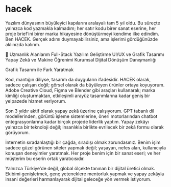 # hacek
Yazılım dünyasının büyüleyici kapılarını aralayalı tam 5 yıl oldu. Bu süreçte yalnızca kod yazmakla kalmadım; her satır kodu birer sanat eserine, her proje brief’ini birer marka hikayesine dönüştürmeyi kendime ilke edindim. Ben HACEK. Gerçek adımı duymayabilirsiniz, ama işlerimi gördüğünüzde aklınızda kalırım.

🚀 Uzmanlık Alanlarım
Full-Stack Yazılım Geliştirme
UI/UX ve Grafik Tasarımı
Yapay Zekâ ve Makine Öğrenimi
Kurumsal Dijital Dönüşüm Danışmanlığı


 Grafik Tasarım ile Fark Yaratmak

Kod, mantığın diliyse, tasarım da duyguların ifadesidir. HACEK olarak, sadece çalışan değil; görsel olarak da büyüleyen ürünler ortaya koyuyorum. Adobe Creative Cloud, Figma ve Blender gibi araçları kullanarak; marka kimliği oluşturmaktan, etkileşimli arayüz tasarımlarına kadar geniş bir yelpazede hizmet veriyorum.


Son 3 yıldır aktif olarak yapay zekâ üzerine çalışıyorum. GPT tabanlı dil modellerinden, görüntü işleme sistemlerine, öneri motorlarından chatbot entegrasyonlarına kadar birçok projede liderlik yaptım. Yapay zekâyı yalnızca bir teknoloji değil; insanlıkla birlikte evrilecek bir zekâ formu olarak görüyorum.

İnternetin sıradanlaştığı bir çağda, sıradışı olmak zorundasınız. Benim işim sadece güzel görünen siteler yapmak değil; yaşayan, nefes alan, kullanıcıyla konuşan deneyimler yaratmak. Her proje benim için bir sanat eseri; ve her müşterim bu eserin ortak yaratıcısıdır.

Yalnızca Türkiye'de değil, global ölçekte tanınan bir dijital üretici olmak. Ekibimi genişletmek, genç yeteneklere mentorluk yapmak ve yapay zekâyla insani değerleri harmanlayarak dijital geleceğe yön vermek istiyorum.

